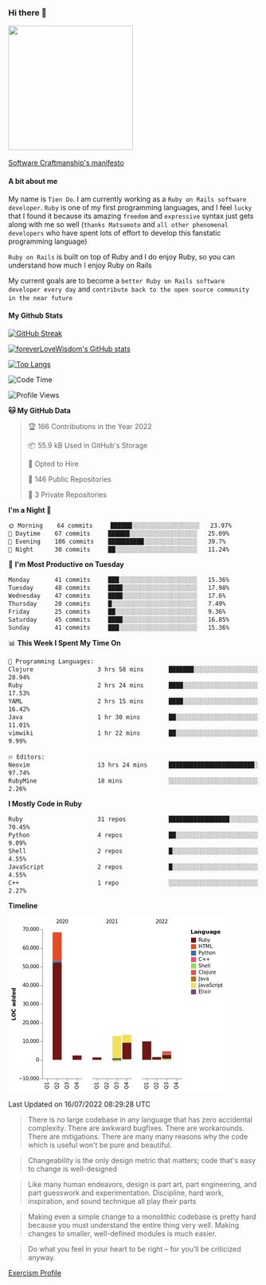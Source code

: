 ### Hi there 👋

<!--
**foreverLoveWisdom/foreverLoveWisdom** is a ✨ _special_ ✨ repository because its `README.md` (this file) appears on your GitHub profile.

Here are some ideas to get you started:

- 🔭 I’m currently working on ...
- 🌱 I’m currently learning ...
- 👯 I’m looking to collaborate on ...
- 🤔 I’m looking for help with ...
- 💬 Ask me about ...
- 📫 How to reach me: ...
- 😄 Pronouns: ...
- ⚡ Fun fact: ...
-->

<img src="https://codecondo.com/wp-content/uploads/2017/09/railslogo.png" width="250" height="250">

[Software Craftmanship's manifesto](http://manifesto.softwarecraftsmanship.org/)

#### A bit about me
My name is `Tien Do`. I am currently working as a `Ruby on Rails software developer`. `Ruby` is one of my first programming languages, and I feel `lucky` that I found it because its amazing `freedom` and `expressive` syntax just gets along with me so well (`thanks Matsumoto` and `all other phenomenal developers` who have spent lots of effort to develop this fanstatic programming language)

`Ruby on Rails` is built on top of Ruby and I do enjoy Ruby, so you can understand how much I enjoy Ruby on Rails

My current goals are to become a `better Ruby on Rails software developer every day` and `contribute back to the open source community in the near future`

#### My Github Stats

[![GitHub Streak](https://github-readme-streak-stats.herokuapp.com/?user=foreverLoveWisdom&theme=dracula)](https://git.io/streak-stats)
&nbsp;
&nbsp;

[![foreverLoveWisdom's GitHub stats](https://github-readme-stats.vercel.app/api?username=foreverLoveWisdom&show_icons=true&theme=react&count_private=true)](https://github.com/anuraghazra/github-readme-stats)

[![Top Langs](https://github-readme-stats.vercel.app/api/top-langs/?username=foreverLoveWisdom&show_icons=true&theme=vue-dark)](https://github.com/anuraghazra/github-readme-stats)

<!--START_SECTION:waka-->
![Code Time](http://img.shields.io/badge/Code%20Time-1%2C146%20hrs%2056%20mins-blue)

![Profile Views](http://img.shields.io/badge/Profile%20Views-6-blue)

**🐱 My GitHub Data** 

> 🏆 166 Contributions in the Year 2022
 > 
> 📦 55.9 kB Used in GitHub's Storage 
 > 
> 💼 Opted to Hire
 > 
> 📜 146 Public Repositories 
 > 
> 🔑 3 Private Repositories  
 > 
**I'm a Night 🦉** 

```text
🌞 Morning    64 commits     ██████░░░░░░░░░░░░░░░░░░░   23.97% 
🌆 Daytime    67 commits     ██████░░░░░░░░░░░░░░░░░░░   25.09% 
🌃 Evening    106 commits    ██████████░░░░░░░░░░░░░░░   39.7% 
🌙 Night      30 commits     ██░░░░░░░░░░░░░░░░░░░░░░░   11.24%

```
📅 **I'm Most Productive on Tuesday** 

```text
Monday       41 commits     ███░░░░░░░░░░░░░░░░░░░░░░   15.36% 
Tuesday      48 commits     ████░░░░░░░░░░░░░░░░░░░░░   17.98% 
Wednesday    47 commits     ████░░░░░░░░░░░░░░░░░░░░░   17.6% 
Thursday     20 commits     █░░░░░░░░░░░░░░░░░░░░░░░░   7.49% 
Friday       25 commits     ██░░░░░░░░░░░░░░░░░░░░░░░   9.36% 
Saturday     45 commits     ████░░░░░░░░░░░░░░░░░░░░░   16.85% 
Sunday       41 commits     ███░░░░░░░░░░░░░░░░░░░░░░   15.36%

```


📊 **This Week I Spent My Time On** 

```text
💬 Programming Languages: 
Clojure                  3 hrs 58 mins       ███████░░░░░░░░░░░░░░░░░░   28.94% 
Ruby                     2 hrs 24 mins       ████░░░░░░░░░░░░░░░░░░░░░   17.53% 
YAML                     2 hrs 15 mins       ████░░░░░░░░░░░░░░░░░░░░░   16.42% 
Java                     1 hr 30 mins        ██░░░░░░░░░░░░░░░░░░░░░░░   11.01% 
vimwiki                  1 hr 22 mins        ██░░░░░░░░░░░░░░░░░░░░░░░   9.99%

🔥 Editors: 
Neovim                   13 hrs 24 mins      ████████████████████████░   97.74% 
RubyMine                 18 mins             ░░░░░░░░░░░░░░░░░░░░░░░░░   2.26%

```

**I Mostly Code in Ruby** 

```text
Ruby                     31 repos            █████████████████░░░░░░░░   70.45% 
Python                   4 repos             ██░░░░░░░░░░░░░░░░░░░░░░░   9.09% 
Shell                    2 repos             █░░░░░░░░░░░░░░░░░░░░░░░░   4.55% 
JavaScript               2 repos             █░░░░░░░░░░░░░░░░░░░░░░░░   4.55% 
C++                      1 repo              ░░░░░░░░░░░░░░░░░░░░░░░░░   2.27%

```


**Timeline**

![Chart not found](https://raw.githubusercontent.com/foreverLoveWisdom/foreverLoveWisdom/main/charts/bar_graph.png) 


 Last Updated on 16/07/2022 08:29:28 UTC
<!--END_SECTION:waka-->


> There is no large codebase in any language that has zero accidental complexity. There are awkward bugfixes. There are workarounds. There are mitigations.
> There are many many reasons why the code which is useful won't be pure and beautiful.

> Changeability is the only design metric that matters; code that's easy to change is well-designed

> Like many human endeavors, design is part art, part engineering, and part guesswork and experimentation. Discipline, hard work, inspiration, and sound technique all play their parts

> Mak­ing even a sim­ple change to a mono­lith­ic code­base is pret­ty hard because you must under­stand the entire thing very well. Mak­ing changes to small­er, well-defined mod­ules is much easier.
 
 > Do what you feel in your heart to be right – for you’ll be criticized anyway.
 
[Exercism Profile](https://exercism.org/profiles/foreverLoveWisdom)
